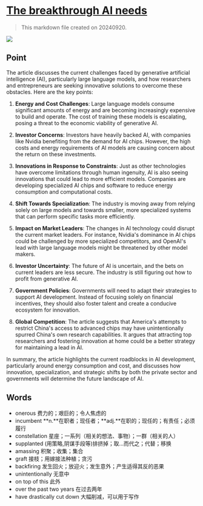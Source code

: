 # [The breakthrough AI needs](https://archive.is/1xhSF)

> This markdown file created on 20240920.

![](https://archive.is/1xhSF/f86a6fa3ce80adbd2b225a7689641dff4e8c77e4.avif)

## Point

The article discusses the current challenges faced by generative artificial intelligence (AI), particularly large language models, and how researchers and entrepreneurs are seeking innovative solutions to overcome these obstacles. Here are the key points:

1. **Energy and Cost Challenges**: Large language models consume significant amounts of energy and are becoming increasingly expensive to build and operate. The cost of training these models is escalating, posing a threat to the economic viability of generative AI.

2. **Investor Concerns**: Investors have heavily backed AI, with companies like Nvidia benefiting from the demand for AI chips. However, the high costs and energy requirements of AI models are causing concern about the return on these investments.

3. **Innovations in Response to Constraints**: Just as other technologies have overcome limitations through human ingenuity, AI is also seeing innovations that could lead to more efficient models. Companies are developing specialized AI chips and software to reduce energy consumption and computational costs.

4. **Shift Towards Specialization**: The industry is moving away from relying solely on large models and towards smaller, more specialized systems that can perform specific tasks more efficiently.

5. **Impact on Market Leaders**: The changes in AI technology could disrupt the current market leaders. For instance, Nvidia's dominance in AI chips could be challenged by more specialized competitors, and OpenAI's lead with large language models might be threatened by other model makers.

6. **Investor Uncertainty**: The future of AI is uncertain, and the bets on current leaders are less secure. The industry is still figuring out how to profit from generative AI.

7. **Government Policies**: Governments will need to adapt their strategies to support AI development. Instead of focusing solely on financial incentives, they should also foster talent and create a conducive ecosystem for innovation.

8. **Global Competition**: The article suggests that America's attempts to restrict China's access to advanced chips may have unintentionally spurred China's own research capabilities. It argues that attracting top researchers and fostering innovation at home could be a better strategy for maintaining a lead in AI.

In summary, the article highlights the current roadblocks in AI development, particularly around energy consumption and cost, and discusses how innovation, specialization, and strategic shifts by both the private sector and governments will determine the future landscape of AI.

## Words

- onerous 费力的；艰巨的；令人焦虑的
- incumbent **n.**在职者；现任者；**adj.**在职的；现任的；有责任；必须履行
- constellation 星座；一系列（相关的想法、事物）；一群（相关的人）
- supplanted (用策略,阴谋手段等)排挤掉；取…而代之；代替；移换
- amassing 积聚；收集；集合
- graft 接枝；用嫁接法种植；贪污
- backfiring 发生回火；放迎火；发生意外；产生适得其反的恶果
- unintentionally 无意中
- on top of this 此外
- over the past two years 在过去两年
- have drastically cut down 大幅削减，可以用于写作
